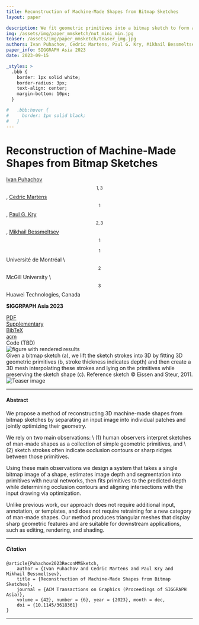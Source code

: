 ```yaml
---
title: Reconstruction of Machine-Made Shapes from Bitmap Sketches
layout: paper

description: We fit geometric primitives into a bitmap sketch to form a 3D shape with sharp ridges and occlusion contours aligned with the drawing.
img: /assets/img/paper_mmsketch/nut_mini_min.jpg
teaser: /assets/img/paper_mmsketch/teaser_img.jpg
authors: Ivan Puhachov, Cedric Martens, Paul G. Kry, Mikhail Bessmeltsev
paper_info: SIGGRAPH Asia 2023
date: 2023-09-15

_styles: >
  .bbb {
    border: 1px solid white;
    border-radius: 3px;
    text-align: center;
    margin-bottom: 10px;
  }

#   .bbb:hover {
#     border: 1px solid black;
#   }
---
```

# Reconstruction of Machine-Made Shapes from Bitmap Sketches

[Ivan Puhachov](/)$$^{1,3}$$, [Cedric Martens](https://github.com/MartensCedric)$$^1$$, [Paul G. Kry](https://www.cs.mcgill.ca/~kry/)$$^{2,3}$$, [Mikhail Bessmeltsev](http://www-labs.iro.umontreal.ca/~bmpix/)$$^1$$

$$^1$$ Université de Montréal \\
$$^2$$ McGill University \\
$$^3$$ Huawei Technologies, Canada

**SIGGRPAPH Asia 2023**

<div class="row justify-content-center">
    <div class="col-sm mt-3 mt-md-0 mx-auto">
        <div class="bbb no-shadow">
            <i class="far fa-file-pdf"></i>
            <a href="http://www-labs.iro.umontreal.ca/~bmpix/pdf/cad_reconstruction.pdf"> PDF</a>
        </div>
    </div>
    <div class="col-sm mt-3 mt-md-0">
        <div class="bbb">
            <i class="far fa-file-pdf"></i>
            <a href="http://www-labs.iro.umontreal.ca/~bmpix/pdf/cad_reconstruction_suppl.zip">Supplementary</a>
        </div>
    </div>
    <div class="col-sm mt-3 mt-md-0">
        <div class="bbb">
            <i class="fas fa-quote-left"></i>
            <a href="#citation">BibTeX</a>
        </div>
    </div>
    <div class="col-sm mt-3 mt-md-0">
        <div class="bbb">
            <i class="ai ai-acm ai-1x"></i>
            <a href="https://dl.acm.org/doi/10.1145/3618361">acm</a>
        </div>
    </div>
    <div class="col-sm mt-3 mt-md-0">
        <div class="bbb">
            <i class="fab fa-github"></i>
            <!-- <a href=""> Code (email me) </a> -->
            Code (TBD)
        </div>
    </div>
</div>
<div class="row">
    <img class="img-fluid rounded z-depth-1 tiny-shadow" src="{{ '/assets/img/paper_mmsketch/results_colors.png' | relative_url }}" alt="figure with rendered results" title="Fig 20: gallery of additional results" data-zoomable/>
</div>
<div class="caption">
    Given a bitmap sketch (a), we lift the sketch strokes into 3D by fitting 3D geometric primitives (b, stroke thickness indicates depth) and then create a 3D mesh interpolating these strokes and lying on the primitives while preserving the sketch shape (c). Reference sketch ©️ Eissen and Steur, 2011. 
</div>
<div class="row">
    <img class="img-fluid rounded z-depth-1 no-shadow " src="{{ '/assets/img/paper_mmsketch/teaser_img.jpg' | relative_url }}" alt="Teaser image" title="Teaser image" data-zoomable/>
</div>

***

#### Abstract
We propose a method of reconstructing 3D machine-made shapes from bitmap sketches by separating an input image into individual patches and jointly optimizing their geometry.

We rely on two main observations: \\
(1) human observers interpret sketches of man-made shapes as a collection of simple geometric primitives, and \\
(2) sketch strokes often indicate occlusion contours or sharp ridges between those primitives.

Using these main observations we design a system that takes a single bitmap image of a shape, estimates image depth and segmentation into primitives with neural networks, then fits primitives to the predicted depth while determining occlusion contours and aligning intersections with the input drawing via optimization.

Unlike previous work, our approach does not require additional input, annotation, or templates, and does not require retraining for a new category of man-made shapes. 
Our method produces triangular meshes that display sharp geometric features and are suitable for downstream applications, such as editing, rendering, and shading. 

<!-- <div class="row">
    <div class="col-sm mt-3 mt-md-0">
        <iframe src="https://drive.google.com/file/d/1hrXmsBAb8A1s87whfefnJYw2rOszeyu7/preview" width="640" height="360" allow="autoplay"></iframe>
    </div>
</div> -->

***

##### Citation
```
@article{Puhachov2023ReconMMSketch,
    author = {Ivan Puhachov and Cedric Martens and Paul Kry and Mikhail Bessmeltsev},
    title = {Reconstruction of Machine-Made Shapes from Bitmap Sketches},
    journal = {ACM Transactions on Graphics (Proceedings of SIGGRAPH Asia)},
    volume = {42}, number = {6}, year = {2023}, month = dec,
    doi = {10.1145/3618361}
}
```

<!-- ***
#### Results
 * Original images: TBD
 * SVG: TBD
 * Supplementary material (comparisons): TBD

***
#### Code
 * TBD
 * MATLAB flow: TBD
 * Detector training: TBD

***
#### Datasets
To generate semi-synthetic dataset we used ["Quick, draw!"](https://github.com/googlecreativelab/quickdraw-dataset) and ["Creative Sketch Generation"](https://github.com/facebookresearch/DoodlerGAN) datasets. We thank the authors for collecting and releasing their data in vector format.

SVG files were rasterized using Adobe Illustrator with default artistic brushes.

* Semi-synthetic dataset: TBD
* Semi-synthetic fine-tuning dataset: TBD
* Small dataset of real drawings: TBD -->

***

<!-- <div class="row">
    <img class="img-fluid rounded z-depth-1 no-shadow " src="{{ '/assets/img/paper_vector/comparison_crops.png' | relative_url }}" alt="Comparison_crop" title="Comparison_crop" data-zoomable/>
</div>
<div class="caption">
    Traditional approaches [Noris et al. 2013] suffer from geometrical and topological artifacts around keypoints: junctions, sharp corners, and endpoints. Frame field--based approaches [Bessmeltsev and Solomon 2019; Stanko et al. 2020] resolve directional ambiguities around keypoints, but not their positions, leading to incorrect topology. Our approach addresses all of these challenges (right).
</div>

<div class="row">
    <img class="img-fluid rounded z-depth-1 no-shadow " src="{{ '/assets/img/paper_vector/topology_stages.png' | relative_url }}" alt="Topology stages" title="Topology stages" data-zoomable/>
</div>
<div class="caption">
    Having computed the keypoints (a), we extract the topology in a few steps. First, we map each keypoint to one or two <i>key vertices</i> (red circles) (b) and move them to the keypoint locations. We then find Steiner trees, one for each connected component of the graph, connecting those vertices (c). Note that in this example the graph has two connected components, disconnected at the T-junction ((c), red and blue). We then further extend the Steiner trees forming subgraphs covering the whole drawing (d). Finally, we convert these subgraphs into a set of paths between the key vertices, while keeping the coverage (e).
</div>

<div class="row">
    <img class="img-fluid rounded z-depth-1 no-shadow " src="{{ '/assets/img/paper_vector/comparison2.png' | relative_url }}" alt="Comparison" title="Comparison"/>
</div>
<div class="caption">
    Compared to the previous approaches based on frame fields, our method more robustly captures sharp corners and junctions. Input images `rabbit`, `donkey`, `dog` are from www.easy-drawings-and-sketches.com Ivan Huska.
</div>

<div class="row">
    <img class="img-fluid rounded z-depth-1 no-shadow " src="{{ '/assets/img/paper_vector/additional.png' | relative_url }}" alt="Additional results" title="Additional results"/>
</div>
<div class="caption">
    A gallery of additional results. Input images from www.easy-drawings-and-sketches.com Ivan Huska.
</div>

<div class="row">
    <img class="img-fluid rounded z-depth-1 no-shadow " src="{{ '/assets/img/paper_vector/ablation.png' | relative_url }}" alt="Ablation study" title="Ablation study" data-zoomable/>
</div>
<div class="caption">
    Ablation study: (a) disabling keypoint extraction (Sec. 3), using only the graph and coverage to infer endpoints and junctions; (b) disabling 'extracting final paths' optimization (Sec. 4.2); (c) disabling valence constraints (Sec. 4.2); (d) disabling Polyvector Flow (Sec. 5) leads to both incorrect topology and geometry; (e) Our result.
</div> -->
